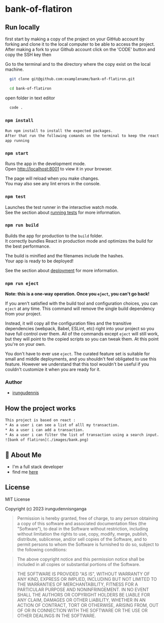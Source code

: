 # bank-of-flatiron

## Run locally
first start by making a copy of the project on your GitHub account by forking and clone it to the local computer to be able to access the project.
After making a fork to your Github account click on the 'CODE' button and copy the SSH key then


Go to the terminal and to the directory where the copy exist on the local machine.


```bash
  git clone git@github.com:examplename/bank-of-flatiron.git
```



```bash
  cd bank-of-flatiron
```

open folder in text editor 

```bash
  code .
```


### `npm install`

    Run npm install to install the expected packages.
    After that run the following comands on the terminal to keep the react app running

### `npm start`

Runs the app in the development mode.\
Open [http://localhost:8001](http://localhost:8001) to view it in your browser.

The page will reload when you make changes.\
You may also see any lint errors in the console.

### `npm test`

Launches the test runner in the interactive watch mode.\
See the section about [running tests](https://facebook.github.io/create-react-app/docs/running-tests) for more information.

### `npm run build`

Builds the app for production to the `build` folder.\
It correctly bundles React in production mode and optimizes the build for the best performance.

The build is minified and the filenames include the hashes.\
Your app is ready to be deployed!

See the section about [deployment](https://facebook.github.io/create-react-app/docs/deployment) for more information.

### `npm run eject`

**Note: this is a one-way operation. Once you `eject`, you can't go back!**

If you aren't satisfied with the build tool and configuration choices, you can `eject` at any time. This command will remove the single build dependency from your project.

Instead, it will copy all the configuration files and the transitive dependencies (webpack, Babel, ESLint, etc) right into your project so you have full control over them. All of the commands except `eject` will still work, but they will point to the copied scripts so you can tweak them. At this point you're on your own.

You don't have to ever use `eject`. The curated feature set is suitable for small and middle deployments, and you shouldn't feel obligated to use this feature. However we understand that this tool wouldn't be useful if you couldn't customize it when you are ready for it.




### Author 

 * [irungudennis](https://github.com/irungudenningang)

 ## How the project works

    This project is based on react :
    * As a user i can see a list of alll my transaction.
    * As a user i can add a transaction.
    * As a user i can filter the list of transaction using a search input.
    ![bank of flatiron](./images/bank.png)
   

## 🚀 About Me
 * I'm a full stack developer
 * find me [here](https://github.com/irungudenninganga)


## License 
MIT License

Copyright (c) 2023 irungudennisnganga

>Permission is hereby granted, free of charge, to any person obtaining a copy
of this software and associated documentation files (the "Software"), to deal
in the Software without restriction, including without limitation the rights
to use, copy, modify, merge, publish, distribute, sublicense, and/or sell
copies of the Software, and to permit persons to whom the Software is
furnished to do so, subject to the following conditions:

>The above copyright notice and this permission notice shall be included in all
copies or substantial portions of the Software.

>THE SOFTWARE IS PROVIDED "AS IS", WITHOUT WARRANTY OF ANY KIND, EXPRESS OR
IMPLIED, INCLUDING BUT NOT LIMITED TO THE WARRANTIES OF MERCHANTABILITY,
FITNESS FOR A PARTICULAR PURPOSE AND NONINFRINGEMENT. IN NO EVENT SHALL THE
AUTHORS OR COPYRIGHT HOLDERS BE LIABLE FOR ANY CLAIM, DAMAGES OR OTHER
LIABILITY, WHETHER IN AN ACTION OF CONTRACT, TORT OR OTHERWISE, ARISING FROM,
OUT OF OR IN CONNECTION WITH THE SOFTWARE OR THE USE OR OTHER DEALINGS IN THE
SOFTWARE.  

